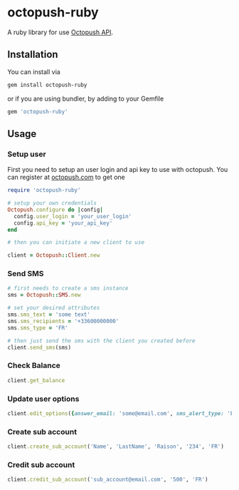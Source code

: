 # octopush-ruby

A ruby library for use [Octopush API](http://www.octopush.com/en/sms-api).

## Installation

You can install via
```bash
gem install octopush-ruby
```
or if you are using bundler, by adding to your Gemfile
```ruby
gem 'octopush-ruby'
```

## Usage

### Setup user

First you need to setup an user login and api key to use with octopush.
You can register at [octopush.com](http://www.octopush.com/en/registration) to get one

```ruby
require 'octopush-ruby'

# setup your own credentials
Octopush.configure do |config|
  config.user_login = 'your_user_login'
  config.api_key = 'your_api_key'
end

# then you can initiate a new client to use

client = Octopush::Client.new
```

### Send SMS

```ruby
# first needs to create a sms instance
sms = Octopush::SMS.new

# set your desired attributes
sms.sms_text = 'some text'
sms.sms_recipients = '+33600000000'
sms.sms_type = 'FR'

# then just send the sms with the client you created before
client.send_sms(sms)
```

### Check Balance

```ruby
client.get_balance
```

### Update user options

```ruby
client.edit_options({answer_email: 'some@email.com', sms_alert_type: 'FR'})
```

### Create sub account

```ruby
client.create_sub_account('Name', 'LastName', 'Raison', '234', 'FR')
```

### Credit sub account

```ruby
client.credit_sub_account('sub_account@email.com', '500', 'FR')
```

